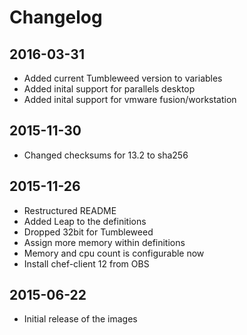 # Changelog


## 2016-03-31

* Added current Tumbleweed version to variables
* Added inital support for parallels desktop
* Added inital support for vmware fusion/workstation


## 2015-11-30

* Changed checksums for 13.2 to sha256


## 2015-11-26

* Restructured README
* Added Leap to the definitions
* Dropped 32bit for Tumbleweed
* Assign more memory within definitions
* Memory and cpu count is configurable now
* Install chef-client 12 from OBS


## 2015-06-22

* Initial release of the images
